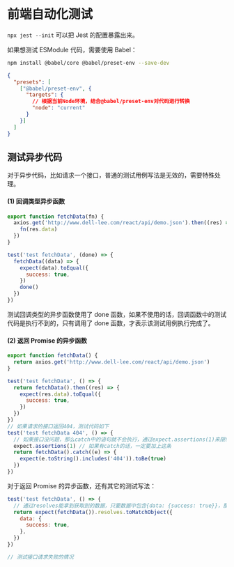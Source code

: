 # 前端自动化测试

`npx jest --init` 可以把 Jest 的配置暴露出来。

如果想测试 ESModule 代码，需要使用 Babel：

```bash
npm install @babel/core @babel/preset-env --save-dev
```

```json
{
  "presets": [
    ["@babel/preset-env", {
      "targets": {
        // 根据当前Node环境，结合@babel/preset-env对代码进行转换
        "node": "current"
      }
    }]
  ]
}
```

## 测试异步代码

对于异步代码，比如请求一个接口，普通的测试用例写法是无效的，需要特殊处理。

#### (1) 回调类型异步函数

```javascript
export function fetchData(fn) {
  axios.get('http://www.dell-lee.com/react/api/demo.json').then((res) => {
    fn(res.data)
  })
}
```

```javascript
test('test fetchData', (done) => {
  fetchData((data) => {
    expect(data).toEqual({
      success: true,
    })
    done()
  })
})
```

测试回调类型的异步函数使用了 done 函数，如果不使用的话，回调函数中的测试代码是执行不到的，只有调用了 done 函数，才表示该测试用例执行完成了。

#### (2) 返回 Promise 的异步函数

```javascript
export function fetchData() {
  return axios.get('http://www.dell-lee.com/react/api/demo.json')
}
```

```javascript
test('test fetchData', () => {
  return fetchData().then((res) => {
    expect(res.data).toEqual({
      success: true,
    })
  })
})
// 如果请求的接口返回404，测试代码如下
test('test fetchData 404', () => {
  // 如果接口没问题，那么catch中的语句就不会执行，通过expect.assertions(1)来限制后面必须执行一个expect，因为catch中的expect无法执行，因此该测试用例无法通过
  expect.assertions(1) // 如果有catch的话，一定要加上这条
  return fetchData().catch((e) => {
    expect(e.toString().includes('404')).toBe(true)
  })
})
```

对于返回 Promise 的异步函数，还有其它的测试写法：

```javascript
test('test fetchData', () => {
  // 通过resolves能拿到获取到的数据，只要数据中包含{data: {success: true}}，那么测试就会通过
  return expect(fetchData()).resolves.toMatchObject({
    data: {
      success: true,
    },
  })
})

// 测试接口请求失败的情况

```



####  



